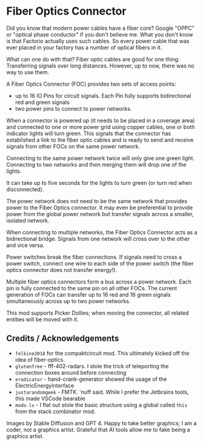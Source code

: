 # Fiber Optics Connector

Did you know that modern power cables have a fiber core? Google "OPPC" or "optical phase conductor" if you don't believe me. What you don't know is that Factorio actually uses such cables. So every power cable that was ever placed in your factory has a number of optical fibers in it.

What can one do with that? Fiber optic cables are good for one thing: Transferring signals over long distances. However, up to now, there was no way to use them.

A Fiber Optics Connector (FOC) provides two sets of access points:

- up to 16 IO Pins for circuit signals. Each Pin fully supports bidirectional red and green signals
- two power pins to connect to power networks.

When a connector is powered up (it needs to be placed in a coverage area) and connected to one or more power grid using copper cables, one or both indicator lights will turn green. This signals that the connector has established a link to the fiber optic cables and is ready to send and receive signals from other FOCs on the same power network.

Connecting to the same power network twice will only give one green light. Connecting to two networks and then merging them will drop one of the lights.

It can take up to five seconds for the lights to turn green (or turn red when disconnected).

The power network does not need to be the same network that provides power to the Fiber Optics connector. It may even be preferential to provide power from the global power network but transfer signals across a smaller, isolated network.

When connecting to multiple networks, the Fiber Optics Connector acts as a bidirectional bridge. Signals from one network will cross over to the other and vice versa.

Power switches break the fiber connections. If signals need to cross a power switch, connect one wire to each side of the power switch (the fiber optics connector does not transfer energy!).

Multiple fiber optics connectors form a bus across a power network. Each pin is fully connected to the same pin on all other FOCs. The current generation of FOCs can transfer up to 16 red and 16 green signals simultaneously across up to two power networks.

This mod supports Picker Dollies; when moving the connector, all related entities will be moved with it.

## Credits / Acknowledgements

- `Telkine2018` for the compaktcircuit mod. This ultimately kicked off the idea of fiber-optics.
- `glutenfree` - fff-402-radars. I stole the trick of teleporting the connection boxes around before connecting
- `eradicator` - hand-crank-generator showed the usage of the ElectricEnergyInterface
- `justarandomgeek` - FMTK. 'nuff said. While I prefer the Jetbrains tools, this made VSCode bearable
- `modo.lv` - I flat out stole the basic structure using a global called `this` from the stack combinator mod.

Images by Stable Diffusion and GPT 4. Happy to take better graphics; I am a coder, not a graphics artist. Grateful that AI tools allow me to fake being a graphics artist.
